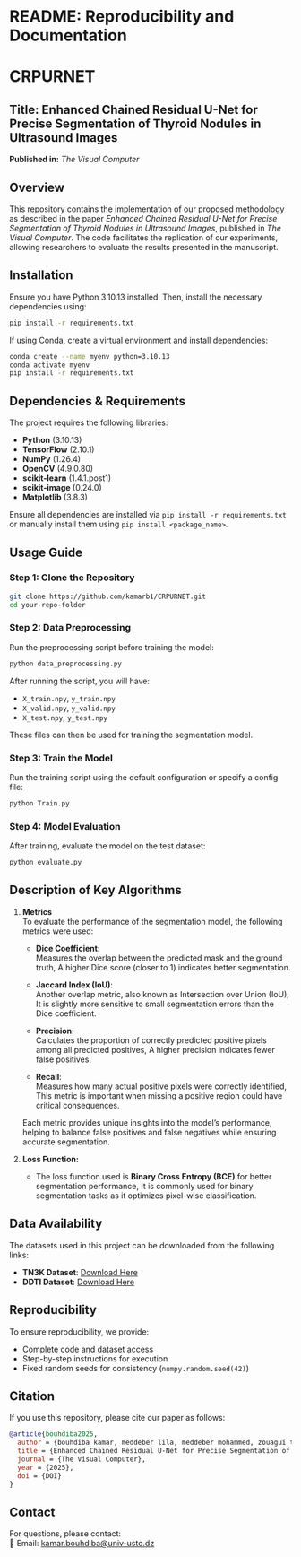 
# **README: Reproducibility and Documentation**
# CRPURNET

## **Title:** Enhanced Chained Residual U-Net for Precise Segmentation of Thyroid Nodules in Ultrasound Images
**Published in:** *The Visual Computer*  

## **Overview**  
This repository contains the implementation of our proposed methodology as described in the paper *Enhanced Chained Residual U-Net for Precise Segmentation of Thyroid Nodules in Ultrasound Images*, published in *The Visual Computer*. The code facilitates the replication of our experiments, allowing researchers to evaluate the results presented in the manuscript.

## **Installation**  
Ensure you have Python 3.10.13 installed. Then, install the necessary dependencies using:  
```bash
pip install -r requirements.txt
```
If using Conda, create a virtual environment and install dependencies:  
```bash
conda create --name myenv python=3.10.13  
conda activate myenv  
pip install -r requirements.txt  
```

## **Dependencies & Requirements**  
The project requires the following libraries:  
- **Python** (3.10.13)  
- **TensorFlow** (2.10.1)  
- **NumPy** (1.26.4)  
- **OpenCV** (4.9.0.80)  
- **scikit-learn** (1.4.1.post1)
- **scikit-image** (0.24.0)
- **Matplotlib** (3.8.3)  

Ensure all dependencies are installed via `pip install -r requirements.txt` or manually install them using `pip install <package_name>`.

## **Usage Guide**  

### **Step 1: Clone the Repository**  
```bash
git clone https://github.com/kamarb1/CRPURNET.git
cd your-repo-folder
```

### **Step 2: Data Preprocessing**  
Run the preprocessing script before training the model:
```bash
python data_preprocessing.py
```
After running the script, you will have:
- `X_train.npy`, `y_train.npy`
- `X_valid.npy`, `y_valid.npy`
- `X_test.npy`, `y_test.npy`

These files can then be used for training the segmentation model.

### **Step 3: Train the Model**  
Run the training script using the default configuration or specify a config file:  
```bash
python Train.py 
```


### **Step 4: Model Evaluation**  
After training, evaluate the model on the test dataset:  
```bash
python evaluate.py 
```


## **Description of Key Algorithms**  
1. **Metrics**  
   To evaluate the performance of the segmentation model, the following metrics were used:

   - **Dice Coefficient**:  
  Measures the overlap between the predicted mask and the ground truth,
  A higher Dice score (closer to 1) indicates better segmentation.

   - **Jaccard Index (IoU)**:  
  Another overlap metric, also known as Intersection over Union (IoU), 
  It is slightly more sensitive to small segmentation errors than the Dice coefficient.

   - **Precision**:  
  Calculates the proportion of correctly predicted positive pixels among all predicted positives,
  A higher precision indicates fewer false positives.

   - **Recall**:  
  Measures how many actual positive pixels were correctly identified,
  This metric is important when missing a positive region could have critical consequences.

   Each metric provides unique insights into the model’s performance, helping to balance false positives and false negatives while ensuring accurate segmentation.

2. **Loss Function:**  
   - The loss function used is **Binary Cross Entropy (BCE)** for better segmentation performance, It is commonly used for binary segmentation tasks as it optimizes pixel-wise classification.  

## **Data Availability**  

The datasets used in this project can be downloaded from the following links:

- **TN3K Dataset**: [Download Here](https://drive.google.com/file/d/1reHyY5eTZ5uePXMVMzFOq5j3eFOSp50F/view?usp=sharing)
- **DDTI Dataset**: [Download Here](https://www.kaggle.com/datasets/dasmehdixtr/ddti-thyroid-ultrasound-images)
  


## **Reproducibility**  
To ensure reproducibility, we provide:  
- Complete code and dataset access  
- Step-by-step instructions for execution  
- Fixed random seeds for consistency (`numpy.random.seed(42)`)  

## **Citation**  
If you use this repository, please cite our paper as follows:  
```bibtex
@article{bouhdiba2025,
  author = {bouhdiba kamar, meddeber lila, meddeber mohammed, zouagui tarik},
  title = {Enhanced Chained Residual U-Net for Precise Segmentation of Thyroid Nodules in Ultrasound Images},
  journal = {The Visual Computer},
  year = {2025},
  doi = {DOI}
}
```

## **Contact**  
For questions, please contact:  
📧 Email: kamar.bouhdiba@univ-usto.dz

